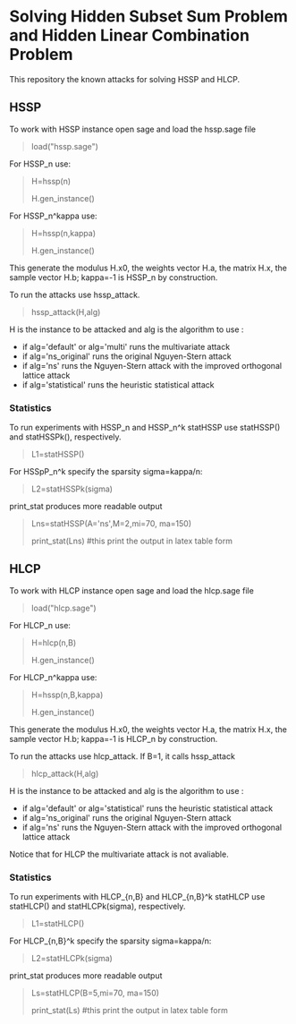# Solving Hidden Subset Sum Problem and Hidden Linear Combination Problem

This repository the known attacks for solving HSSP and HLCP.

## HSSP
To work with HSSP instance open sage and load the hssp.sage file

> load("hssp.sage")

For HSSP_n use:
>H=hssp(n) 
>
>H.gen_instance()

For HSSP_n^kappa use:
>H=hssp(n,kappa)
>
>H.gen_instance()


This generate the modulus H.x0, the weights vector H.a, the matrix H.x, the  sample vector H.b; kappa=-1 is HSSP_n by construction.

To run the attacks use hssp_attack.    

>hssp_attack(H,alg)

H is the instance to be attacked and alg is the algorithm to use :

<ul>
<li>if alg='default' or alg='multi' runs the multivariate attack </li>
       
<li>if alg='ns_original' runs the original Nguyen-Stern attack </li>
       
<li>if alg='ns' runs the Nguyen-Stern attack with the improved orthogonal lattice attack </li>
       
<li>if alg='statistical' runs the heuristic statistical attack  </li>
 </ul>
 
### Statistics
To run experiments with HSSP_n and HSSP_n^k statHSSP use statHSSP() and statHSSPk(), respectively.

> L1=statHSSP()

For HSSpP_n^k specify the sparsity sigma=kappa/n:

> L2=statHSSPk(sigma)

print_stat produces more readable output

> Lns=statHSSP(A='ns',M=2,mi=70, ma=150)
> 
> print_stat(Lns) #this print the output in latex table form 

## HLCP
To work with HLCP instance open sage and load the hlcp.sage file

> load("hlcp.sage")

For HLCP_n use:
>H=hlcp(n,B) 
>
>H.gen_instance()

For HLCP_n^kappa use:
>H=hssp(n,B,kappa)
>
>H.gen_instance()


This generate the modulus H.x0, the weights vector H.a, the matrix H.x, the  sample vector H.b; kappa=-1 is HLCP_n by construction. 

To run the attacks use hlcp_attack. If B=1, it calls hssp_attack

>hlcp_attack(H,alg)

H is the instance to be attacked and alg is the algorithm to use :

<ul>
<li>if alg='default' or alg='statistical' runs the  heuristic statistical attack </li>
       
<li>if alg='ns_original' runs the original Nguyen-Stern attack </li>
       
<li>if alg='ns' runs the Nguyen-Stern attack with the improved orthogonal lattice attack </li>
       
 </ul>
 
 Notice that for HLCP the multivariate attack is not avaliable.
 
### Statistics

To run experiments with HLCP_{n,B} and HLCP_{n,B}^k statHLCP use statHLCP() and statHLCPk(sigma), respectively.

> L1=statHLCP()

For HLCP_{n,B}^k specify the sparsity sigma=kappa/n:

> L2=statHLCPk(sigma)

print_stat produces more readable output

> Ls=statHLCP(B=5,mi=70, ma=150)
> 
> print_stat(Ls) #this print the output in latex table form 


